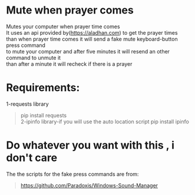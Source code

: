 # Mute when prayer comes
 Mutes your computer when prayer time comes\
 It uses an api provided by(https://aladhan.com) to get the prayer times \
 than when prayer time comes it will send a fake mute keyboard-button press command\
 to mute your computer and after five minutes it will resend an other command to unmute it\
 than after a minute it will recheck if there is a prayer
 
# Requirements:
1-requests library
>pip install requests\
2-ipinfo library-if you will use the auto location script
>pip install ipinfo
# Do whatever you want with this , i don't care
 
The the scripts for the fake press commands are from:
>https://github.com/Paradoxis/Windows-Sound-Manager
